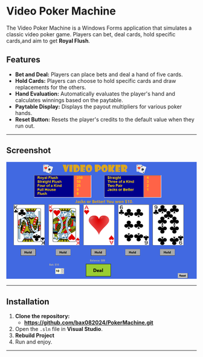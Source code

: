 # Video Poker Machine

The Video Poker Machine is a Windows Forms application that simulates a classic video poker game.
Players can bet, deal cards, hold specific cards,and aim to get **Royal Flush**.

## Features

- **Bet and Deal:** Players can place bets and deal a hand of five cards.
- **Hold Cards:** Players can choose to hold specific cards and draw replacements for the others.
- **Hand Evaluation:** Automatically evaluates the player's hand and calculates winnings based on the paytable.
- **Paytable Display:** Displays the payout multipliers for various poker hands.
- **Reset Button:** Resets the player's credits to the default value when they run out.

---

## Screenshot

![Game](Images/game.png)

---

## Installation

1. **Clone the repository:**
	- **https://github.com/bax082024/PokerMachine.git**
2. Open the `.sln` file in **Visual Studio**.
3. **Rebuild Project**
4. Run and enjoy.

---




